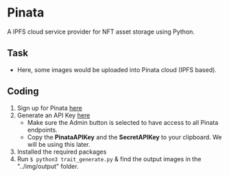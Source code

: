 # Pinata

A IPFS cloud service provider for NFT asset storage using Python.

## Task

* Here, some images would be uploaded into Pinata cloud (IPFS based).

## Coding

1. Sign up for Pinata [here](https://www.pinata.cloud/)
2. Generate an API Key [here](https://app.pinata.cloud/keys)
   - Make sure the Admin button is selected to have access to all Pinata endpoints.
   - Copy the **PinataAPIKey** and the **SecretAPIKey** to your clipboard. We will be using this later.
3. Installed the required packages
4. Run `$ python3 trait_generate.py` & find the output images in the "../img/output" folder.